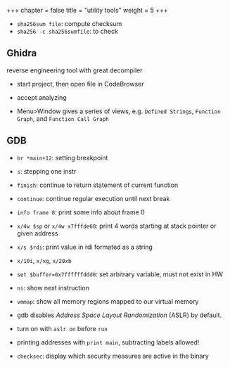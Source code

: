 +++
chapter = false
title = "utility tools"
weight = 5
+++

<!-- Introduction: what is a firewall? -->
- `sha256sum file`: compute checksum                                                    
- `sha256 -c sha256sumfile`: to check

## Ghidra
reverse engineering tool with great decompiler

- start project, then open file in CodeBrowser
- accept analyzing

- Menu>Window gives a series of views, e.g. `Defined Strings`, `Function Graph`, and `Function Call Graph`

## GDB

- `br *main+12`: setting breakpoint
- `s`: stepping one instr
- `finish`: continue to return statement of current function
- `continue`: continue regular execution until next break

- `info frame 0`: print some info about frame 0
- `x/4w $sp` or `x/4w x7fffde60`: print 4 words starting at stack pointer or given address
- `x/s $rdi`: print value in rdi formated as a string
- `x/10i`, `x/xg`, `x/20xb`
- `set $buffer=0x7ffffffddd0`: set arbitrary variable, must not exist in HW 
- `ni`: show next instruction
- `vmmap`: show all memory regions mapped to our virtual memory
- gdb disables *Address Space Layout Randomization* (ASLR) by default.
- turn on with `aslr on` before `run`
- printing addresses with `print main`, subtracting labels allowed!
- `checksec`: display which security measures are active in the binary

